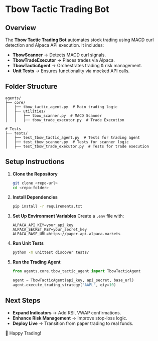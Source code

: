 # Tbow Tactic Trading Bot

## Overview
The **Tbow Tactic Trading Bot** automates stock trading using MACD curl detection and Alpaca API execution. It includes:
- **TbowScanner** → Detects MACD curl signals.
- **TbowTradeExecutor** → Places trades via Alpaca.
- **TbowTacticAgent** → Orchestrates trading & risk management.
- **Unit Tests** → Ensures functionality via mocked API calls.

## Folder Structure
```
agents/
├── core/
│   ├── tbow_tactic_agent.py  # Main trading logic
│   ├── utilities/
│   │   ├── tbow_scanner.py  # MACD Scanner
│   │   ├── tbow_trade_executor.py  # Trade Execution

# Tests
├── tests/
│   ├── test_tbow_tactic_agent.py  # Tests for trading agent
│   ├── test_tbow_scanner.py  # Tests for scanner logic
│   ├── test_tbow_trade_executor.py  # Tests for trade execution
```

## Setup Instructions
1. **Clone the Repository**
   ```bash
   git clone <repo-url>
   cd <repo-folder>
   ```

2. **Install Dependencies**
   ```bash
   pip install -r requirements.txt
   ```

3. **Set Up Environment Variables**
   Create a `.env` file with:
   ```
   ALPACA_API_KEY=your_api_key
   ALPACA_SECRET_KEY=your_secret_key
   ALPACA_BASE_URL=https://paper-api.alpaca.markets
   ```

4. **Run Unit Tests**
   ```bash
   python -m unittest discover tests/
   ```

5. **Run the Trading Agent**
   ```python
   from agents.core.tbow_tactic_agent import TbowTacticAgent
   
   agent = TbowTacticAgent(api_key, api_secret, base_url)
   agent.execute_trading_strategy("AAPL", qty=10)
   ```

## Next Steps
- **Expand Indicators** → Add RSI, VWAP confirmations.
- **Enhance Risk Management** → Improve stop-loss logic.
- **Deploy Live** → Transition from paper trading to real funds.

🚀 Happy Trading!


